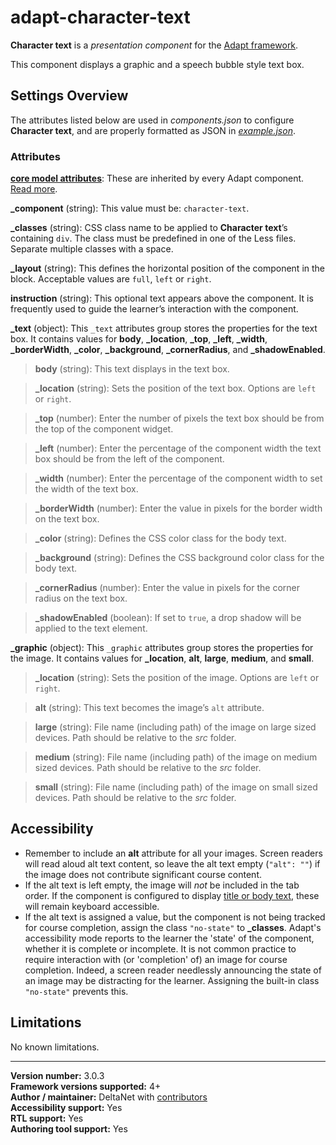 # adapt-character-text

**Character text** is a *presentation component* for the [Adapt framework](https://github.com/adaptlearning/adapt_framework).   

This component displays a graphic and a speech bubble style text box.

## Settings Overview

The attributes listed below are used in *components.json* to configure **Character text**, and are properly formatted as JSON in [*example.json*](https://github.com/deltanet/adapt-character-text/blob/master/example.json).

### Attributes

[**core model attributes**](https://github.com/adaptlearning/adapt_framework/wiki/Core-model-attributes): These are inherited by every Adapt component. [Read more](https://github.com/adaptlearning/adapt_framework/wiki/Core-model-attributes).

**_component** (string): This value must be: `character-text`.

**_classes** (string): CSS class name to be applied to **Character text**’s containing `div`. The class must be predefined in one of the Less files. Separate multiple classes with a space.

**_layout** (string): This defines the horizontal position of the component in the block. Acceptable values are `full`, `left` or `right`.  

**instruction** (string): This optional text appears above the component. It is frequently used to guide the learner’s interaction with the component.

**_text** (object):  This `_text` attributes group stores the properties for the text box. It contains values for **body**, **_location**, **_top**, **_left**, **_width**, **_borderWidth**, **_color**, **_background**, **_cornerRadius**, and **_shadowEnabled**.  

>**body** (string): This text displays in the text box.  

>**_location** (string): Sets the position of the text box. Options are `left` or `right`.  

>**_top** (number): Enter the number of pixels the text box should be from the top of the component widget.

>**_left** (number): Enter the percentage of the component width the text box should be from the left of the component.  

>**_width** (number): Enter the percentage of the component width to set the width of the text box.

>**_borderWidth** (number): Enter the value in pixels for the border width on the text box.

>**_color** (string): Defines the CSS color class for the body text.  

>**_background** (string): Defines the CSS background color class for the body text.  

>**_cornerRadius** (number): Enter the value in pixels for the corner radius on the text box.  

>**_shadowEnabled** (boolean): If set to `true`, a drop shadow will be applied to the text element.  

**_graphic** (object):  This `_graphic` attributes group stores the properties for the image. It contains values for **_location**, **alt**, **large**, **medium**, and **small**.  

>**_location** (string): Sets the position of the image. Options are `left` or `right`.

>**alt** (string): This text becomes the image’s `alt` attribute.  

>**large** (string): File name (including path) of the image on large sized devices. Path should be relative to the *src* folder.  

>**medium** (string): File name (including path) of the image on medium sized devices. Path should be relative to the *src* folder.  

>**small** (string): File name (including path) of the image on small sized devices. Path should be relative to the *src* folder.  

## Accessibility
+ Remember to include an **alt** attribute for all your images. Screen readers will read aloud alt text content, so leave the alt text empty (`"alt": ""`) if the image does not contribute significant course content.  
+ If the alt text is left empty, the image will *not* be included in the tab order. If the component is configured to display [title or body text]((https://github.com/adaptlearning/adapt_framework/wiki/Core-model-attributes)), these will remain keyboard accessible.  
+ If the alt text is assigned a value, but the component is not being tracked for course completion, assign the class `"no-state"` to **_classes**. Adapt's accessibility mode reports to the learner the 'state' of the component, whether it is complete or incomplete. It is not common practice to require interaction with (or 'completion' of) an image for course completion. Indeed, a screen reader needlessly announcing the state of an image may be distracting for the learner. Assigning the built-in class `"no-state"` prevents this.  

## Limitations

No known limitations.  

----------------------------
**Version number:**  3.0.3    
**Framework versions supported:**  4+    
**Author / maintainer:** DeltaNet with [contributors](https://github.com/deltanet/adapt-character-text/graphs/contributors)     
**Accessibility support:** Yes  
**RTL support:** Yes  
**Authoring tool support:** Yes  
